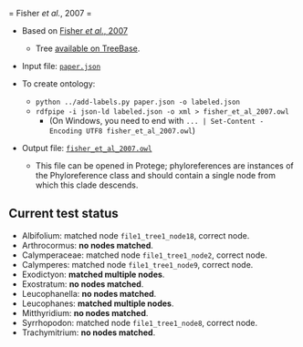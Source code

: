 = Fisher *et al.*, 2007 =

* Based on [Fisher *et al.*, 2007](https://doi.org/10.1639/0007-2745%282007%29110%5B46%3APOTCWA%5D2.0.CO%3B2#https://doi.org/10.1639/0007-2745%282007%29110%5B46%3APOTCWA%5D2.0.CO%3B2)
  * Tree [available on TreeBase](https://treebase.org/treebase-web/search/study/taxa.html?id=1624).

* Input file: [`paper.json`](paper.json)
* To create ontology:
  * `python ../add-labels.py paper.json -o labeled.json`
  * `rdfpipe -i json-ld labeled.json -o xml > fisher_et_al_2007.owl`
    * (On Windows, you need to end with `... | Set-Content -Encoding UTF8 fisher_et_al_2007.owl`)

* Output file: [`fisher_et_al_2007.owl`](fisher_et_al_2007.owl)
  * This file can be opened in Protege; phyloreferences are instances of the 
    Phyloreference class and should contain a single node from which this clade
    descends.

## Current test status

* Albifolium: matched node `file1_tree1_node18`, correct node.
* Arthrocormus: **no nodes matched**.
* Calymperaceae: matched node `file1_tree1_node2`, correct node.
* Calymperes: matched node `file1_tree1_node9`, correct node.
* Exodictyon: **matched multiple nodes**.
* Exostratum: **no nodes matched**.
* Leucophanella: **no nodes matched**.
* Leucophanes: **matched multiple nodes**.
* Mitthyridium: **no nodes matched**.
* Syrrhopodon: matched node `file1_tree1_node8`, correct node.
* Trachymitrium: **no nodes matched**.
